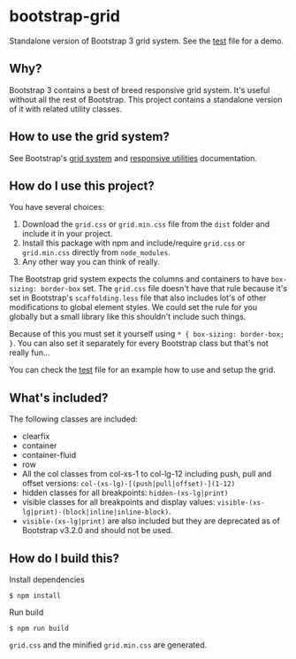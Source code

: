 # bootstrap-grid

Standalone version of Bootstrap 3 grid system. See the [test][test.html] file for a demo.

## Why?

Bootstrap 3 contains a best of breed responsive grid system. It's useful without all the rest of Bootstrap. This project
contains a standalone version of it with related utility classes.

## How to use the grid system?

See Bootstrap's [grid system][grid] and [responsive utilities][responsive] documentation.

## How do I use this project?

You have several choices:

1. Download the `grid.css` or `grid.min.css` file from the `dist` folder and include it in your project.
2. Install this package with npm and include/require `grid.css` or `grid.min.css` directly from
`node_modules`.
3. Any other way you can think of really.

The Bootstrap grid system expects the columns and containers to have `box-sizing: border-box` set.
The `grid.css` file doesn't have that rule because it's set in Bootstrap's `scaffolding.less` file that
also includes lot's of other modifications to global element styles.
We could set the rule for you globally but a small library like this shouldn't include such things.

Because of this you must set it yourself using `* { box-sizing: border-box; }`.
You can also set it separately for every Bootstrap class but that's not really fun...

You can check the [test][test.html] file for an example how to use and setup the grid.

## What's included?

The following classes are included:

* clearfix
* container
* container-fluid
* row
* All the col classes from col-xs-1 to col-lg-12 including push, pull and offset versions: `col-(xs-lg)-[(push|pull|offset)-](1-12)`
* hidden classes for all breakpoints: `hidden-(xs-lg|print)`
* visible classes for all breakpoints and display values: `visible-(xs-lg|print)-(block|inline|inline-block)`.
* `visible-(xs-lg|print)` are also included but they are deprecated as of Bootstrap v3.2.0 and should not be used.

## How do I build this?

Install dependencies

    $ npm install

Run build

    $ npm run build

`grid.css` and the minified `grid.min.css` are generated.

[grid]: http://getbootstrap.com/css/#grid
[responsive]: http://getbootstrap.com/css/#responsive-utilities
[test.html]: https://rawgit.com/Hilzu/bootstrap-grid/master/test.html
